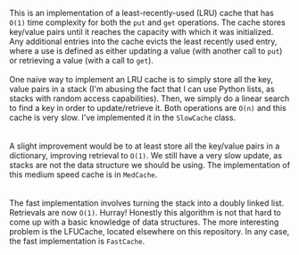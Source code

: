 This is an implementation of a least-recently-used (LRU) cache that has <code>O(1)</code> time complexity for both the <code>put</code> and <code>get</code> operations.
The cache stores key/value pairs until it reaches the capacity with which it was initialized.  
Any additional entries into the cache evicts the least recently used entry, where a use is defined as either updating a value (with another call to <code>put</code>) or retrieving a value (with a call to <code>get</code>).
<br><br>
One naive way to implement an LRU cache is to simply store all the key, value pairs in a stack (I'm abusing the fact that I can use Python lists, as stacks with random access capabilities).
Then, we simply do a linear search to find a key in order to update/retrieve it.  Both operations are <code>O(n)</code> and this cache is very slow.  I've implemented it in the <code>SlowCache</code> class.  
<br><br>
A slight improvement would be to at least store all the key/value pairs in a dictionary, improving retrieval to <code>O(1)</code>.  We still have a very slow update, as stacks are not the data structure we should be using.  The implementation of this medium speed cache is in <code>MedCache</code>.  
<br><br>
The fast implementation involves turning the stack into a doubly linked list.  Retrievals are now <code>O(1)</code>.  Hurray!
Honestly this algorithm is not that hard to come up with a basic knowledge of data structures.  The more interesting problem is the LFUCache, located elsewhere on this repository.  In any case, the fast implementation is <code>FastCache</code>.

